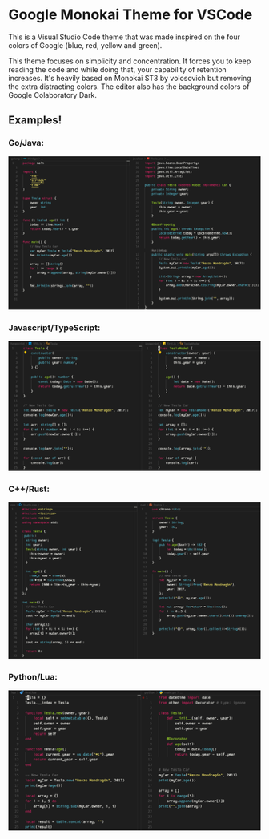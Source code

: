 # Google Monokai Theme for VSCode

This is a Visual Studio Code theme that was made inspired on the four colors of Google (blue, red, yellow and green).

This theme focuses on simplicity and concentration. It forces you to keep reading the code and while doing that, your capability of retention increases. It's heavily based on Monokai ST3 by volosovich but removing the extra distracting colors. The editor also has the background colors of Google Colaboratory Dark.

## **Examples!**

### Go/Java:

![Go/Java](img/go-java.png)

### Javascript/TypeScript:

![Javascript/TypeScript](img/typescript-javascript.png)

### C++/Rust:

![C++/Rust](img/cpp-rust.png)

### Python/Lua:

![Python/Lua](img/python-lua.png)
